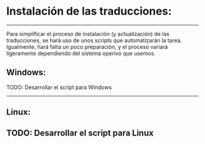 # Instalación de las traducciones:
---
Para simplificar el proceso de instalación (y actualización) de las traducciones, se hará uso de unos scripts que automatizarán la tarea.
Igualmente, hará falta un poco preparación, y el proceso variará ligeramente dependiendo del sistema operivo que usemos.

## Windows:
TODO: Desarrollar el script para Windows

---
## Linux:
TODO: Desarrollar el script para Linux
---